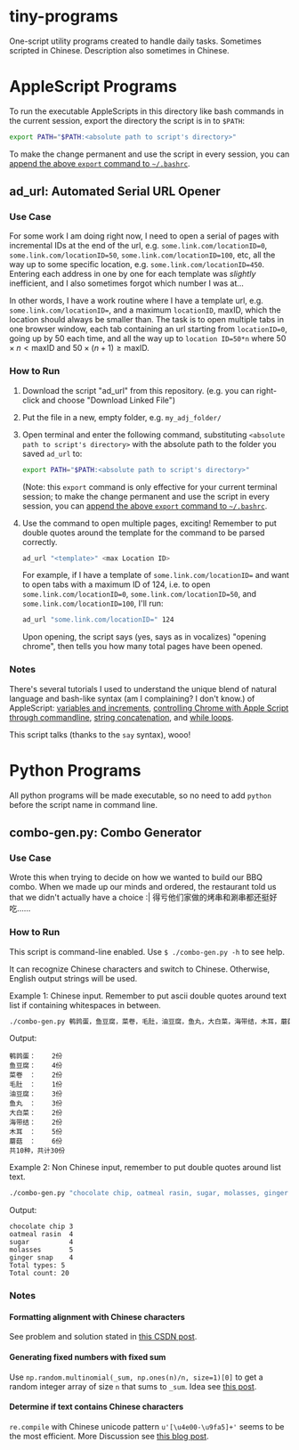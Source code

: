# tiny-programs
One-script utility programs created to handle daily tasks. Sometimes scripted in Chinese. Description also sometimes in Chinese. 

# AppleScript Programs

To run the executable AppleScripts in this directory like bash commands in the current session, export the directory the script is in to ```$PATH```: 

```bash
export PATH="$PATH:<absolute path to script's directory>"
```

To make the change permanent and use the script in every session, you can [append the above ```export``` command to ```~/.bashrc```](https://stackoverflow.com/a/19662865/6716783).

## ad_url: Automated Serial URL Opener

### Use Case

For some work I am doing right now, I need to open a serial of pages with incremental IDs at the end of the url, e.g. ```some.link.com/locationID=0```,  ```some.link.com/locationID=50```,  ```some.link.com/locationID=100```, etc, all the way up to some specific location, e.g.  ```some.link.com/locationID=450```. Entering each address in one by one for each template was *slightly* inefficient, and I also sometimes forgot which number I was at...

In other words, I have a work routine where I have a template url, e.g. ```some.link.com/locationID=```, and a maximum ```locationID```, $\text{maxID}$, which the location should always be smaller than. The task is to open multiple tabs in one browser window, each tab containing an url starting from ```locationID=0```, going up by 50 each time, and all the way up to ```location ID=50*n``` where $50 \times n<\text{maxID}$ and $50 \times (n+1)\geq\text{maxID}$.

### How to Run

1. Download the script "ad_url" from this repository. (e.g. you can right-click and choose "Download Linked File")
2. Put the file in a new, empty folder, e.g. ```my_adj_folder/```
3. Open terminal and enter the following command, substituting ```<absolute path to script's directory>``` with the absolute path to the folder you saved ```ad_url``` to:
    ```bash
    export PATH="$PATH:<absolute path to script's directory>"
    ```
    (Note: this ```export``` command is only effective for your current terminal session; to make the change permanent and use the script in every session, you can [append the above ```export``` command to ```~/.bashrc```](https://stackoverflow.com/a/19662865/6716783).
4. Use the command to open multiple pages, exciting!
    Remember to put double quotes around the template for the command to be parsed correctly. 

    ```bash
    ad_url "<template>" <max Location ID>
    ```

    For example, if I have a template of ```some.link.com/locationID=``` and want to open tabs with a maximum ID of 124, i.e. to open ```some.link.com/locationID=0```,  ```some.link.com/locationID=50```, and ```some.link.com/locationID=100```, I'll run:

    ```bash
    ad_url "some.link.com/locationID=" 124
    ```

    Upon opening, the script says (yes, says as in vocalizes) "opening chrome", then tells you how many total pages have been opened. 

### Notes

There's several tutorials I used to understand the unique blend of natural language and bash-like syntax (am I complaining? I don't know.) of AppleScript: [variables and increments](https://developer.apple.com/library/archive/documentation/AppleScript/Conceptual/AppleScriptLangGuide/conceptual/ASLR_variables.html#//apple_ref/doc/uid/TP40000983-CH223-SW10), [controlling Chrome with Apple Script through commandline](https://apple.stackexchange.com/questions/306627/how-can-i-open-multiple-urls-in-a-new-chrome-window-from-the-terminal), [string concatenation](https://alvinalexander.com/blog/post/mac-os-x/applescript-concatenate-strings/), and [while loops](https://alvinalexander.com/apple/applescript-for-loop-while-loop-examples/).  

This script talks (thanks to the ```say``` syntax), wooo! 

# Python Programs

All python programs will be made executable, so no need to add ```python``` before the script name in command line. 

## combo-gen.py: Combo Generator

### Use Case

Wrote this when trying to decide on how we wanted to build our BBQ combo. When we made up our minds and ordered, the restaurant told us that we didn't actually have a choice :| 得亏他们家做的烤串和涮串都还挺好吃……

### How to Run
This script is command-line enabled. Use ```$ ./combo-gen.py -h``` to see help.

It can recognize Chinese characters and switch to Chinese. Otherwise, English output strings will be used.

Example 1: Chinese input. Remember to put ascii double quotes around text list if containing whitespaces in between.
```bash
./combo-gen.py 鹌鹑蛋，鱼豆腐，菜卷，毛肚，油豆腐，鱼丸，大白菜，海带结，木耳，蘑菇 30
```
Output:
```
鹌鹑蛋：    2份
鱼豆腐：    4份
菜卷　：    2份
毛肚　：    1份
油豆腐：    3份
鱼丸　：    3份
大白菜：    2份
海带结：    2份
木耳　：    5份
蘑菇　：    6份
共10种，共计30份
```

Example 2: Non Chinese input, remember to put double quotes around list text.
```bash
./combo-gen.py "chocolate chip, oatmeal rasin, sugar, molasses, ginger snap" 20
```
Output:
```
chocolate chip 3         
oatmeal rasin  4         
sugar          4         
molasses       5         
ginger snap    4         
Total types: 5
Total count: 20
```

### Notes
#### Formatting alignment with Chinese characters
See problem and solution stated in [this CSDN post](https://blog.csdn.net/weixin_42280517/article/details/80814677).

#### Generating fixed numbers with fixed sum
Use ```np.random.multinomial(_sum, np.ones(n)/n, size=1)[0]``` to get a random integer array of size ```n``` that sums to ```_sum```. Idea see [this post](http://sunny.today/generate-random-integers-with-fixed-sum/). 

#### Determine if text contains Chinese characters
```re.compile``` with Chinese unicode pattern ```u'[\u4e00-\u9fa5]+'``` seems to be the most efficient. More Discussion see [this blog post](https://blog.csdn.net/wds2006sdo/article/details/52801533).





